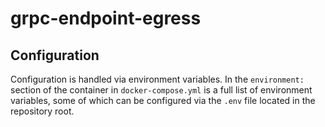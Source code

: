# grpc-endpoint-egress

## Configuration
Configuration is handled via environment variables. In the `environment:` section of the container in `docker-compose.yml` is a full list of environment variables, some of which can be configured via the `.env` file located in the repository root.
